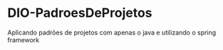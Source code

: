# DIO-PadroesDeProjetos
Aplicando padrões de projetos com apenas o java e utilizando o spring framework
